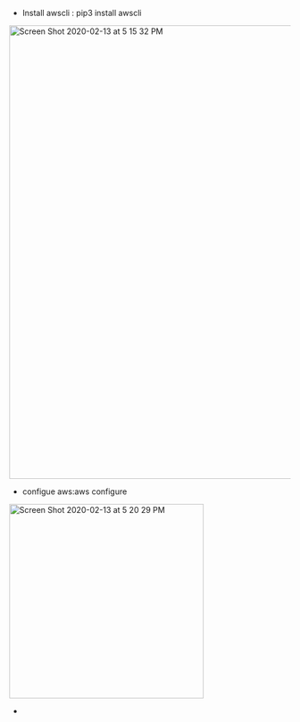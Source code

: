 - Install awscli : pip3 install awscli
<img width="812" alt="Screen Shot 2020-02-13 at 5 15 32 PM" src="https://user-images.githubusercontent.com/59787273/74487297-b9ea2180-4e84-11ea-8f16-04afc86a87c3.png">

- configue aws:aws configure
<img width="348" alt="Screen Shot 2020-02-13 at 5 20 29 PM" src="https://user-images.githubusercontent.com/59787273/74487480-2ebd5b80-4e85-11ea-9a6b-d0e7b9e4795a.png">

- 
